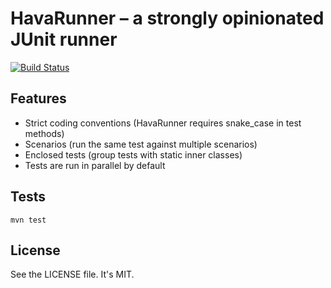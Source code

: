# HavaRunner – a strongly opinionated JUnit runner

[![Build
Status](https://travis-ci.org/laurilehmijoki/HavaRunner.png?branch=master)](https://travis-ci.org/laurilehmijoki/HavaRunner)

## Features

* Strict coding conventions (HavaRunner requires snake\_case in test methods)
* Scenarios (run the same test against multiple scenarios)
* Enclosed tests (group tests with static inner classes)
* Tests are run in parallel by default

## Tests

`mvn test`

## License

See the LICENSE file. It's MIT.
